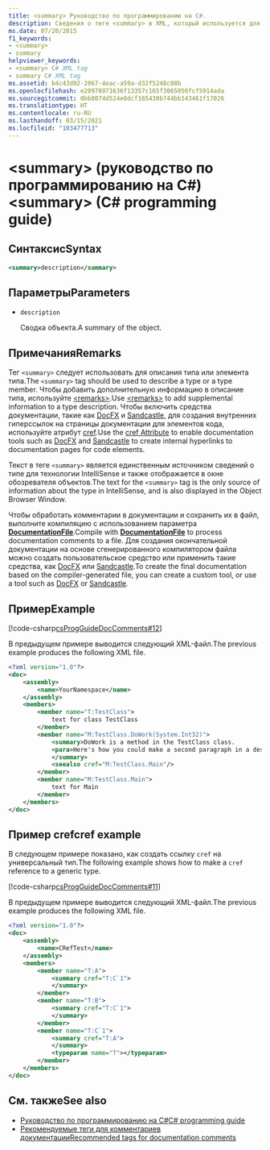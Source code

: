 ```yaml
---
title: <summary> Руководство по программированию на C#.
description: Сведения о теге <summary> в XML, который используется для описания типа или элемента типа. Изучите примеры кода и ознакомьтесь с дополнительными ресурсами.
ms.date: 07/20/2015
f1_keywords:
- <summary>
- summary
helpviewer_keywords:
- <summary> C# XML tag
- summary C# XML tag
ms.assetid: b4c43d92-2067-4eac-a59a-d32f5248c08b
ms.openlocfilehash: e20970971636f13357c165f3065050fcf5914ada
ms.sourcegitcommit: 0bb8074d524e0dcf165430b744bb143461f17026
ms.translationtype: HT
ms.contentlocale: ru-RU
ms.lasthandoff: 03/15/2021
ms.locfileid: "103477713"
---
```

# <a name="summary-c-programming-guide"></a><span data-ttu-id="d5513-105">\<summary> (руководство по программированию на C#)</span><span class="sxs-lookup"><span data-stu-id="d5513-105">\<summary> (C# programming guide)</span></span>

## <a name="syntax"></a><span data-ttu-id="d5513-106">Синтаксис</span><span class="sxs-lookup"><span data-stu-id="d5513-106">Syntax</span></span>

```xml
<summary>description</summary>
```

## <a name="parameters"></a><span data-ttu-id="d5513-107">Параметры</span><span class="sxs-lookup"><span data-stu-id="d5513-107">Parameters</span></span>

- `description`

  <span data-ttu-id="d5513-108">Сводка объекта.</span><span class="sxs-lookup"><span data-stu-id="d5513-108">A summary of the object.</span></span>

## <a name="remarks"></a><span data-ttu-id="d5513-109">Примечания</span><span class="sxs-lookup"><span data-stu-id="d5513-109">Remarks</span></span>

<span data-ttu-id="d5513-110">Тег `<summary>` следует использовать для описания типа или элемента типа.</span><span class="sxs-lookup"><span data-stu-id="d5513-110">The `<summary>` tag should be used to describe a type or a type member.</span></span> <span data-ttu-id="d5513-111">Чтобы добавить дополнительную информацию в описание типа, используйте [\<remarks>](./remarks.md).</span><span class="sxs-lookup"><span data-stu-id="d5513-111">Use [\<remarks>](./remarks.md) to add supplemental information to a type description.</span></span> <span data-ttu-id="d5513-112">Чтобы включить средства документации, такие как [DocFX](https://dotnet.github.io/docfx/) и [Sandcastle](https://github.com/EWSoftware/SHFB), для создания внутренних гиперссылок на страницы документации для элементов кода, используйте атрибут [cref](./cref-attribute.md).</span><span class="sxs-lookup"><span data-stu-id="d5513-112">Use the [cref Attribute](./cref-attribute.md) to enable documentation tools such as [DocFX](https://dotnet.github.io/docfx/) and [Sandcastle](https://github.com/EWSoftware/SHFB) to create internal hyperlinks to documentation pages for code elements.</span></span>

<span data-ttu-id="d5513-113">Текст в теге `<summary>` является единственным источником сведений о типе для технологии IntelliSense и также отображается в окне обозревателя объектов.</span><span class="sxs-lookup"><span data-stu-id="d5513-113">The text for the `<summary>` tag is the only source of information about the type in IntelliSense, and is also displayed in the Object Browser Window.</span></span>

<span data-ttu-id="d5513-114">Чтобы обработать комментарии в документации и сохранить их в файл, выполните компиляцию с использованием параметра [**DocumentationFile**](../../language-reference/compiler-options/output.md#documentationfile).</span><span class="sxs-lookup"><span data-stu-id="d5513-114">Compile with [**DocumentationFile**](../../language-reference/compiler-options/output.md#documentationfile) to process documentation comments to a file.</span></span> <span data-ttu-id="d5513-115">Для создания окончательной документации на основе сгенерированного компилятором файла можно создать пользовательское средство или применить такие средства, как [DocFX](https://dotnet.github.io/docfx/) или [Sandcastle](https://github.com/EWSoftware/SHFB).</span><span class="sxs-lookup"><span data-stu-id="d5513-115">To create the final documentation based on the compiler-generated file, you can create a custom tool, or use a tool such as [DocFX](https://dotnet.github.io/docfx/) or [Sandcastle](https://github.com/EWSoftware/SHFB).</span></span>

## <a name="example"></a><span data-ttu-id="d5513-116">Пример</span><span class="sxs-lookup"><span data-stu-id="d5513-116">Example</span></span>

[!code-csharp[csProgGuideDocComments#12](~/samples/snippets/csharp/VS_Snippets_VBCSharp/csProgGuideDocComments/CS/DocComments.cs#12)]

<span data-ttu-id="d5513-117">В предыдущем примере выводится следующий XML-файл.</span><span class="sxs-lookup"><span data-stu-id="d5513-117">The previous example produces the following XML file.</span></span>

```xml
<?xml version="1.0"?>
<doc>
    <assembly>
        <name>YourNamespace</name>
    </assembly>
    <members>
        <member name="T:TestClass">
            text for class TestClass
        </member>
        <member name="M:TestClass.DoWork(System.Int32)">
            <summary>DoWork is a method in the TestClass class.
            <para>Here's how you could make a second paragraph in a description. <see cref="M:System.Console.WriteLine(System.String)"/> for information about output statements.</para>
            </summary>
            <seealso cref="M:TestClass.Main"/>
        </member>
        <member name="M:TestClass.Main">
            text for Main
        </member>
    </members>
</doc>
```

## <a name="cref-example"></a><span data-ttu-id="d5513-118">Пример cref</span><span class="sxs-lookup"><span data-stu-id="d5513-118">cref example</span></span>

<span data-ttu-id="d5513-119">В следующем примере показано, как создать ссылку `cref` на универсальный тип.</span><span class="sxs-lookup"><span data-stu-id="d5513-119">The following example shows how to make a `cref` reference to a generic type.</span></span>

[!code-csharp[csProgGuideDocComments#11](~/samples/snippets/csharp/VS_Snippets_VBCSharp/csProgGuideDocComments/CS/DocComments.cs#11)]

<span data-ttu-id="d5513-120">В предыдущем примере выводится следующий XML-файл.</span><span class="sxs-lookup"><span data-stu-id="d5513-120">The previous example produces the following XML file.</span></span>

```xml
<?xml version="1.0"?>
<doc>
    <assembly>
        <name>CRefTest</name>
    </assembly>
    <members>
        <member name="T:A">
            <summary cref="T:C`1">
            </summary>
        </member>
        <member name="T:B">
            <summary cref="T:C`1">
            </summary>
        </member>
        <member name="T:C`1">
            <summary cref="T:A">
            </summary>
            <typeparam name="T"></typeparam>
        </member>
    </members>
</doc>
```

## <a name="see-also"></a><span data-ttu-id="d5513-121">См. также</span><span class="sxs-lookup"><span data-stu-id="d5513-121">See also</span></span>

- [<span data-ttu-id="d5513-122">Руководство по программированию на C#</span><span class="sxs-lookup"><span data-stu-id="d5513-122">C# programming guide</span></span>](../index.md)
- [<span data-ttu-id="d5513-123">Рекомендуемые теги для комментариев документации</span><span class="sxs-lookup"><span data-stu-id="d5513-123">Recommended tags for documentation comments</span></span>](./recommended-tags-for-documentation-comments.md)
